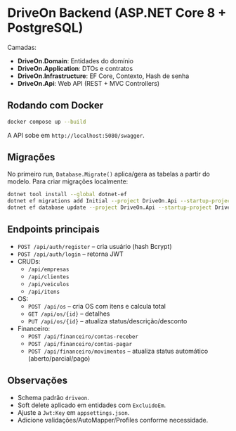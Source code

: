 # DriveOn Backend (ASP.NET Core 8 + PostgreSQL)

Camadas:
- **DriveOn.Domain**: Entidades do domínio
- **DriveOn.Application**: DTOs e contratos
- **DriveOn.Infrastructure**: EF Core, Contexto, Hash de senha
- **DriveOn.Api**: Web API (REST + MVC Controllers)

## Rodando com Docker
```bash
docker compose up --build
```
A API sobe em `http://localhost:5080/swagger`.

## Migrações
No primeiro run, `Database.Migrate()` aplica/gera as tabelas a partir do modelo.
Para criar migrações localmente:
```bash
dotnet tool install --global dotnet-ef
dotnet ef migrations add Initial --project DriveOn.Api --startup-project DriveOn.Api
dotnet ef database update --project DriveOn.Api --startup-project DriveOn.Api
```

## Endpoints principais
- `POST /api/auth/register` – cria usuário (hash Bcrypt)
- `POST /api/auth/login` – retorna JWT
- CRUDs:
  - `/api/empresas`
  - `/api/clientes`
  - `/api/veiculos`
  - `/api/itens`
- OS:
  - `POST /api/os` – cria OS com itens e calcula total
  - `GET /api/os/{id}` – detalhes
  - `PUT /api/os/{id}` – atualiza status/descrição/desconto
- Financeiro:
  - `POST /api/financeiro/contas-receber`
  - `POST /api/financeiro/contas-pagar`
  - `POST /api/financeiro/movimentos` – atualiza status automático (aberto/parcial/pago)

## Observações
- Schema padrão `driveon`.
- Soft delete aplicado em entidades com `ExcluidoEm`.
- Ajuste a `Jwt:Key` em `appsettings.json`.
- Adicione validações/AutoMapper/Profiles conforme necessidade.
